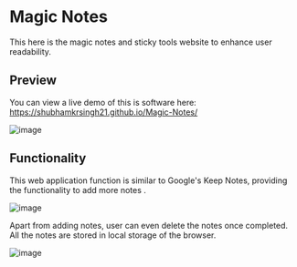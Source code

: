 # Magic Notes

This here is the magic notes and sticky tools website to enhance user readability.

## Preview

You can view a live demo of this is software here: https://shubhamkrsingh21.github.io/Magic-Notes/

![image](https://user-images.githubusercontent.com/58097612/194622645-a0421d4a-4bd4-4314-9e07-79e2a7d81fbe.png)

## Functionality

This web application function is  similar to Google's Keep Notes, providing the functionality to add more notes .

![image](https://user-images.githubusercontent.com/58097612/194623061-3eed749b-48b7-41f2-bade-b4a9c7d9acda.png)

Apart from adding notes, user can even delete the notes once completed. All the notes are stored in local storage of the browser.

![image](https://user-images.githubusercontent.com/58097612/194623138-93d557f0-ca74-4b37-adec-654500960147.png)
